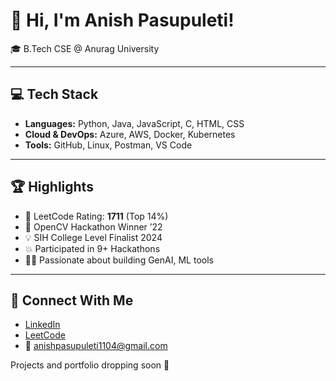 # 👋 Hi, I'm Anish Pasupuleti!                    
                                             
🎓 B.Tech CSE @ Anurag University 

             
---                                            
                                             
## 💻 Tech Stack                               
                   
- **Languages:** Python, Java, JavaScript, C, HTML, CSS              
- **Cloud & DevOps:** Azure, AWS, Docker, Kubernetes    
- **Tools:** GitHub, Linux, Postman, VS Code  
 
--- 
 
## 🏆 Highlights

- 🧠 LeetCode Rating: **1711** (Top 14%) 
- 🥇 OpenCV Hackathon Winner ’22
- 💡 SIH College Level Finalist 2024
- 💥 Participated in 9+ Hackathons
- 👨‍💻 Passionate about building GenAI, ML tools

--- 

## 🔗 Connect With Me

- [LinkedIn](https://www.linkedin.com/in/anishpasupuleti/)
- [LeetCode](https://leetcode.com/u/AnishSai/)
- 📧 anishpasupuleti1104@gmail.com

Projects and portfolio dropping soon 🚀
